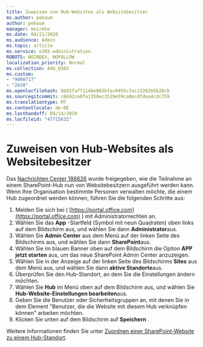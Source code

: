 ```yaml
---
title: Zuweisen von Hub-Websites als Websitebesitzer
ms.author: pebaum
author: pebaum
manager: mnirkhe
ms.date: 04/21/2020
ms.audience: Admin
ms.topic: article
ms.service: o365-administration
ROBOTS: NOINDEX, NOFOLLOW
localization_priority: Normal
ms.collection: Adm_O365
ms.custom:
- "9000717"
- "2638"
ms.openlocfilehash: 9dd2faff114be063bfac0455c7ac13202b5b20cb
ms.sourcegitcommit: c6692ce0fa1358ec3529e59ca0ecdfdea4cdc759
ms.translationtype: MT
ms.contentlocale: de-DE
ms.lasthandoff: 09/14/2020
ms.locfileid: "47715632"
---
```

# <a name="associate-hub-sites-as-site-owner"></a>Zuweisen von Hub-Websites als Websitebesitzer

Das [Nachrichten Center 186626](https://admin.microsoft.com/Adminportal/Home?source=applauncher#/MessageCenter?id=MC186626) wurde freigegeben, wie die Teilnahme an einem SharePoint-Hub nun von Websitebesitzern ausgeführt werden kann. Wenn Ihre Organisation bestimmte Personen verwalten möchte, die einem Hub zugeordnet werden können, führen Sie die folgenden Schritte aus: 

1. Melden Sie sich bei ( [https://portal.office.com](https://portal.office.com) ) mit Administratorrechten an.
2. Wählen Sie das **App** -Startfeld (Symbol mit neun Quadraten) oben links auf dem Bildschirm aus, und wählen Sie dann **Administrator**aus.
3. Wählen Sie **Admin Center** aus dem Menü auf der linken Seite des Bildschirms aus, und wählen Sie dann **SharePoint**aus.
4. Wählen Sie im blauen Banner oben auf dem Bildschirm die Option **APP jetzt starten** aus, um das neue SharePoint Admin Center anzuzeigen.
5. Wählen Sie in der Anzeige auf der linken Seite des Bildschirms **Sites** aus dem Menü aus, und wählen Sie dann **aktive Standorte**aus.
6. Überprüfen Sie den Hub-Standort, an dem Sie die Einstellungen ändern möchten.
7. Wählen Sie **Hub** im Menü oben auf dem Bildschirm aus, und wählen Sie **Hub-Website-Einstellungen bearbeiten**aus.
8. Geben Sie die Benutzer oder Sicherheitsgruppen an, mit denen Sie in dem Element "Benutzer, die die Website mit diesem Hub verknüpfen können" arbeiten möchten.
9. Klicken Sie unten auf dem Bildschirm auf **Speichern** .

Weitere Informationen finden Sie unter [Zuordnen einer SharePoint-Website zu einem Hub-Standort](https://support.office.com/article/associate-a-sharepoint-site-with-a-hub-site-ae0009fd-af04-4d3d-917d-88edb43efc05). 